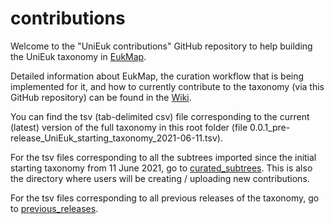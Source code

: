 # contributions

Welcome to the "UniEuk contributions" GitHub repository to help building the UniEuk taxonomy in [EukMap](https://eukmap.unieuk.org).

Detailed information about EukMap, the curation workflow that is being implemented for it, and how to currently contribute to the taxonomy (via this GitHub repository) can be found in the [Wiki](https://github.com/UniEuk/contributions/wiki).

You can find the tsv (tab-delimited csv) file corresponding to the current (latest) version of the full taxonomy in this root folder (file 0.0.1_pre-release_UniEuk_starting_taxonomy_2021-06-11.tsv).

For the tsv files corresponding to all the subtrees imported since the initial starting taxonomy from 11 June 2021, go to [curated_subtrees](https://github.com/UniEuk/contributions/tree/main/curated_subtrees). This is also the directory where users will be creating / uploading new contributions.

For the tsv files corresponding to all previous releases of the taxonomy, go to [previous_releases](https://github.com/UniEuk/contributions/tree/main/previous_releases).
